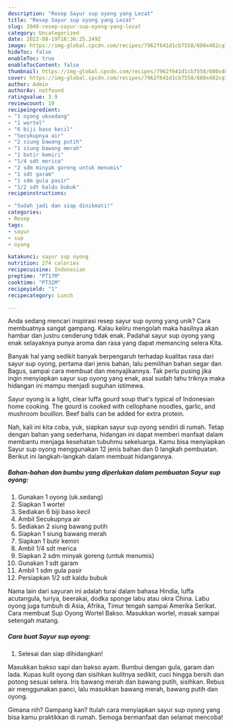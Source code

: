 ```yaml
---
description: "Resep Sayur sup oyong yang Lezat"
title: "Resep Sayur sup oyong yang Lezat"
slug: 2048-resep-sayur-sup-oyong-yang-lezat
category: Uncategorized
date: 2022-08-19T16:36:25.249Z
image: https://img-global.cpcdn.com/recipes/7962f641d1cb7558/680x482cq70/sayur-sup-oyong-foto-resep-utama.jpg
hideToc: false
enableToc: true
enableTocContent: false
thumbnail: https://img-global.cpcdn.com/recipes/7962f641d1cb7558/680x482cq70/sayur-sup-oyong-foto-resep-utama.jpg
cover: https://img-global.cpcdn.com/recipes/7962f641d1cb7558/680x482cq70/sayur-sup-oyong-foto-resep-utama.jpg
author: Admin
authorAv: notfound
ratingvalue: 3.9
reviewcount: 19
recipeingredient:
- "1 oyong uksedang"
- "1 wortel"
- "6 biji baso kecil"
- "Secukupnya air"
- "2 siung bawang putih"
- "1 siung bawang merah"
- "1 butir kemiri"
- "1/4 sdt merica"
- "2 sdm minyak goreng untuk menumis"
- "1 sdt garam"
- "1 sdm gula pasir"
- "1/2 sdt kaldu bubuk"
recipeinstructions:

- "Sudah jadi dan siap dinikmati!"
categories:
- Resep
tags:
- sayur
- sup
- oyong

katakunci: sayur sup oyong 
nutrition: 274 calories
recipecuisine: Indonesian
preptime: "PT17M"
cooktime: "PT32M"
recipeyield: "1"
recipecategory: Lunch

---
```





Anda sedang mencari inspirasi resep sayur sup oyong yang unik? Cara membuatnya sangat gampang. Kalau keliru mengolah maka hasilnya akan hambar dan justru cenderung tidak enak. Padahal sayur sup oyong yang enak selayaknya punya aroma dan rasa yang dapat memancing selera Kita.





Banyak hal yang sedikit banyak berpengaruh terhadap kualitas rasa dari sayur sup oyong, pertama dari jenis bahan, lalu pemilihan bahan segar dan Bagus, sampai cara membuat dan menyajikannya. Tak perlu pusing jika ingin menyiapkan sayur sup oyong yang enak,      asal sudah tahu triknya maka hidangan ini mampu menjadi suguhan istimewa.














Sayur oyong is a light, clear luffa gourd soup that&#39;s typical of Indonesian home cooking. The gourd is cooked with cellophane noodles, garlic, and mushroom bouillon. Beef balls can be added for extra protein.






Nah, kali ini kita coba, yuk, siapkan sayur sup oyong sendiri di rumah. Tetap dengan bahan yang sederhana, hidangan ini dapat memberi manfaat dalam membantu menjaga kesehatan tubuhmu sekeluarga. Kamu bisa menyiapkan Sayur sup oyong menggunakan 12 jenis bahan dan 0 langkah pembuatan. Berikut ini langkah-langkah dalam membuat hidangannya.

<!--inarticleads1-->

##### Bahan-bahan dan bumbu yang diperlukan dalam pembuatan Sayur sup oyong:

1. Gunakan 1 oyong (uk.sedang)
1. Siapkan 1 wortel
1. Sediakan 6 biji baso kecil
1. Ambil Secukupnya air
1. Sediakan 2 siung bawang putih
1. Siapkan 1 siung bawang merah
1. Siapkan 1 butir kemiri
1. Ambil 1/4 sdt merica
1. Siapkan 2 sdm minyak goreng (untuk menumis)
1. Gunakan 1 sdt garam
1. Ambil 1 sdm gula pasir
1. Persiapkan 1/2 sdt kaldu bubuk


Nama lain dari sayuran ini adalah turai dalam bahasa Hindia, luffa acutangula, turiya, beerakai, dodka sponge labu atau okra China. Labu oyong juga tumbuh di Asia, Afrika, Timur tengah sampai Amerika Serikat. Cara membuat Sup Oyong Wortel Bakso. Masukkan wortel, masak sampai setengah matang. 

<!--inarticleads2-->

##### Cara buat Sayur sup oyong:


1. Selesai dan siap dihidangkan!

Masukkan bakso sapi dan bakso ayam. Bumbui dengan gula, garam dan lada. Kupas kulit oyong dan sisihkan kulitnya sedikit, cuci hingga bersih dan potong sesuai selera. Iris bawang merah dan bawang putih, sisihkan. Rebus air menggunakan panci, lalu masukkan bawang merah, bawang putih dan oyong. 

Gimana nih? Gampang kan? Itulah cara menyiapkan sayur sup oyong yang bisa kamu praktikkan di rumah. Semoga bermanfaat dan selamat mencoba!
